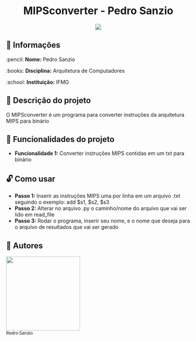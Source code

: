 <h1 align="center"> MIPSconverter - Pedro Sanzio </h1>
<p align="center"><img src="http://img.shields.io/static/v1?label=STATUS&message=EM%20DESENVOLVIMENTO&color=GREEN&style=for-the-badge"/></p>

## :file_folder: Informações

<p>:pencil: <strong>Nome:</strong> Pedro Sanzio</p>
<p>:books: <strong>Disciplina:</strong> Arquitetura de Computadores</p>
<p>:school: <strong>Instituição:</strong> IFMG</p>

## :page_with_curl: Descrição do projeto

O MIPSconverter é um programa para converter instruções da arquitetura MIPS para binário

## :hammer: Funcionalidades do projeto

- <strong>Funcionalidade 1:</strong> Converter instruções MIPS contidas em um txt para binário

## :unlock: Como usar

- <strong>Passo 1:</strong> Inserir as instruções MIPS uma por linha em um arquivo .txt seguindo o exemplo: add $s1, $s2, $s3
- <strong>Passo 2:</strong> Alterar no arquivo .py o caminho/nome do arquivo que vai ser lido em read_file
- <strong>Passo 3:</strong> Rodar o programa, inserir seu nome, e o nome que deseja para o arquivo de resultados que vai ser gerado 

## :newspaper: Autores

[<img src="https://user-images.githubusercontent.com/72276805/182635128-14d5c6cb-4856-4660-b8f2-4412c2cca72b.jpg" width=202 height=202><br><sub>Pedro Sanzio</sub>](https://instagram.com/pedro_sanzio)


